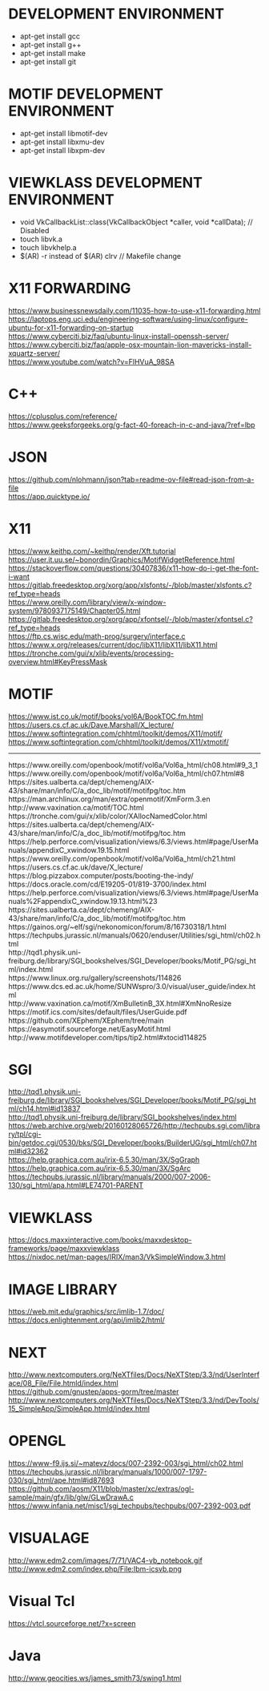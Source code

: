 # DEVELOPMENT ENVIRONMENT
- apt-get install gcc
- apt-get install g++
- apt-get install make
- apt-get install git

# MOTIF DEVELOPMENT ENVIRONMENT
- apt-get install libmotif-dev
- apt-get install libxmu-dev
- apt-get install libxpm-dev

# VIEWKLASS DEVELOPMENT ENVIRONMENT
- void VkCallbackList::class(VkCallbackObject *caller, void *callData); // Disabled
- touch libvk.a
- touch libvkhelp.a
- $(AR) -r instead of $(AR) clrv // Makefile change

# X11 FORWARDING
https://www.businessnewsdaily.com/11035-how-to-use-x11-forwarding.html <br/>
https://laptops.eng.uci.edu/engineering-software/using-linux/configure-ubuntu-for-x11-forwarding-on-startup <br/>
https://www.cyberciti.biz/faq/ubuntu-linux-install-openssh-server/ <br/>
https://www.cyberciti.biz/faq/apple-osx-mountain-lion-mavericks-install-xquartz-server/ <br/>
https://www.youtube.com/watch?v=FlHVuA_98SA <br/>

# C++
https://cplusplus.com/reference/ <br/>
https://www.geeksforgeeks.org/g-fact-40-foreach-in-c-and-java/?ref=lbp <br/>

# JSON
https://github.com/nlohmann/json?tab=readme-ov-file#read-json-from-a-file <br/>
https://app.quicktype.io/ <br/>

# X11
https://www.keithp.com/~keithp/render/Xft.tutorial <br/> 
https://user.it.uu.se/~bonordin/Graphics/MotifWidgetReference.html <br/>
https://stackoverflow.com/questions/30407836/x11-how-do-i-get-the-font-i-want <br/>
https://gitlab.freedesktop.org/xorg/app/xlsfonts/-/blob/master/xlsfonts.c?ref_type=heads <br/>
https://www.oreilly.com/library/view/x-window-system/9780937175149/Chapter05.html <br/>
https://gitlab.freedesktop.org/xorg/app/xfontsel/-/blob/master/xfontsel.c?ref_type=heads <br/>
https://ftp.cs.wisc.edu/math-prog/surgery/interface.c <br/>
https://www.x.org/releases/current/doc/libX11/libX11/libX11.html <br/>
https://tronche.com/gui/x/xlib/events/processing-overview.html#KeyPressMask <br/>

# MOTIF
https://www.ist.co.uk/motif/books/vol6A/BookTOC.fm.html <br/>
https://users.cs.cf.ac.uk/Dave.Marshall/X_lecture/ <br/>
https://www.softintegration.com/chhtml/toolkit/demos/X11/motif/ <br/>
https://www.softintegration.com/chhtml/toolkit/demos/X11/xtmotif/ <br/>
<hr/>
https://www.oreilly.com/openbook/motif/vol6a/Vol6a_html/ch08.html#9_3_1 <br/>
https://www.oreilly.com/openbook/motif/vol6a/Vol6a_html/ch07.html#8 <br/>
https://sites.ualberta.ca/dept/chemeng/AIX-43/share/man/info/C/a_doc_lib/motif/motifpg/toc.htm <br/>
https://man.archlinux.org/man/extra/openmotif/XmForm.3.en <br/>
http://www.vaxination.ca/motif/TOC.html <br/>
https://tronche.com/gui/x/xlib/color/XAllocNamedColor.html <br/>
https://sites.ualberta.ca/dept/chemeng/AIX-43/share/man/info/C/a_doc_lib/motif/motifpg/toc.htm <br/>
https://help.perforce.com/visualization/views/6.3/views.html#page/UserManuals/appendixC_xwindow.19.15.html <br/> 
https://www.oreilly.com/openbook/motif/vol6a/Vol6a_html/ch21.html <br/>
https://users.cs.cf.ac.uk/dave/X_lecture/ <br/>
https://blog.pizzabox.computer/posts/booting-the-indy/ <br/>
https://docs.oracle.com/cd/E19205-01/819-3700/index.html <br/>
https://help.perforce.com/visualization/views/6.3/views.html#page/UserManuals%2FappendixC_xwindow.19.13.html%23 <br/>
https://sites.ualberta.ca/dept/chemeng/AIX-43/share/man/info/C/a_doc_lib/motif/motifpg/toc.htm <br/>
https://gainos.org/~elf/sgi/nekonomicon/forum/8/16730318/1.html <br/>
https://techpubs.jurassic.nl/manuals/0620/enduser/Utilities/sgi_html/ch02.html <br/>
http://tqd1.physik.uni-freiburg.de/library/SGI_bookshelves/SGI_Developer/books/Motif_PG/sgi_html/index.html <br/>
https://www.linux.org.ru/gallery/screenshots/114826  <br/>
https://www.dcs.ed.ac.uk/home/SUNWspro/3.0/visual/user_guide/index.html <br/>
http://www.vaxination.ca/motif/XmBulletinB_3X.html#XmNnoResize <br/>
https://motif.ics.com/sites/default/files/UserGuide.pdf <br/>
https://github.com/XEphem/XEphem/tree/main <br/>
https://easymotif.sourceforge.net/EasyMotif.html <br/>
http://www.motifdeveloper.com/tips/tip2.html#xtocid114825 <br/>

# SGI
http://tqd1.physik.uni-freiburg.de/library/SGI_bookshelves/SGI_Developer/books/Motif_PG/sgi_html/ch14.html#id13837 <br/>
http://tqd1.physik.uni-freiburg.de/library/SGI_bookshelves/index.html <br/>
https://web.archive.org/web/20160128065726/http://techpubs.sgi.com/library/tpl/cgi-bin/getdoc.cgi/0530/bks/SGI_Developer/books/BuilderUG/sgi_html/ch07.html#id32362 <br/>
https://help.graphica.com.au/irix-6.5.30/man/3X/SgGraph <br/>
https://help.graphica.com.au/irix-6.5.30/man/3X/SgArc <br/>
https://techpubs.jurassic.nl/library/manuals/2000/007-2006-130/sgi_html/apa.html#LE74701-PARENT <br/>

# VIEWKLASS
https://docs.maxxinteractive.com/books/maxxdesktop-frameworks/page/maxxviewklass <br/>
https://nixdoc.net/man-pages/IRIX/man3/VkSimpleWindow.3.html <br/>

# IMAGE LIBRARY
https://web.mit.edu/graphics/src/imlib-1.7/doc/ <br/>
https://docs.enlightenment.org/api/imlib2/html/ <br/>

# NEXT
http://www.nextcomputers.org/NeXTfiles/Docs/NeXTStep/3.3/nd/UserInterface/08_File/File.htmld/index.html <br/>
https://github.com/gnustep/apps-gorm/tree/master <br/>
http://www.nextcomputers.org/NeXTfiles/Docs/NeXTStep/3.3/nd/DevTools/15_SimpleApp/SimpleApp.htmld/index.html <br/>

# OPENGL
https://www-f9.ijs.si/~matevz/docs/007-2392-003/sgi_html/ch02.html <br/>
https://techpubs.jurassic.nl/library/manuals/1000/007-1797-030/sgi_html/ape.html#id87693 <br/>
https://github.com/aosm/X11/blob/master/xc/extras/ogl-sample/main/gfx/lib/glw/GLwDrawA.c <br/>
https://www.infania.net/misc1/sgi_techpubs/techpubs/007-2392-003.pdf <br/>

# VISUALAGE
http://www.edm2.com/images/7/71/VAC4-vb_notebook.gif <br/>
http://www.edm2.com/index.php/File:Ibm-icsvb.png <br/>

# Visual Tcl
https://vtcl.sourceforge.net/?x=screen <br/>

# Java
http://www.geocities.ws/james_smith73/swing1.html
